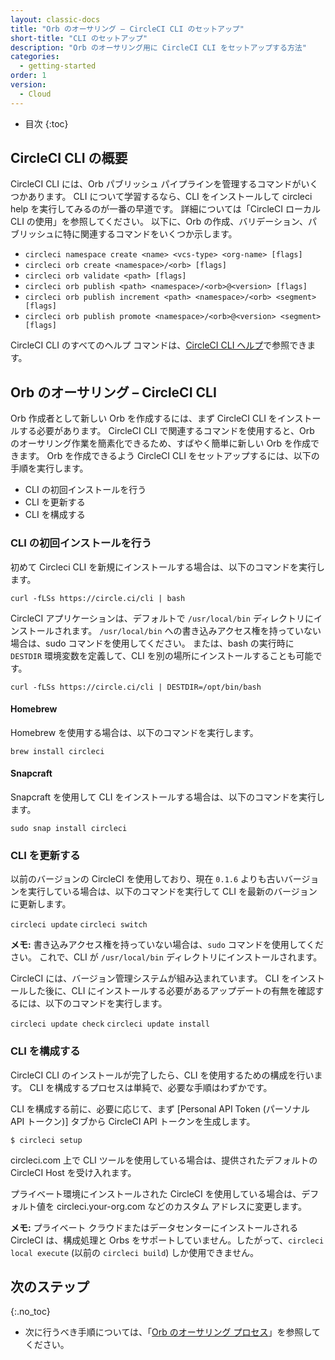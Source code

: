 ```yaml
---
layout: classic-docs
title: "Orb のオーサリング – CircleCI CLI のセットアップ"
short-title: "CLI のセットアップ"
description: "Orb のオーサリング用に CircleCI CLI をセットアップする方法"
categories:
  - getting-started
order: 1
version:
  - Cloud
---
```


* 目次
{:toc}

## CircleCI CLI の概要

CircleCI CLI には、Orb パブリッシュ パイプラインを管理するコマンドがいくつかあります。 CLI について学習するなら、CLI をインストールして circleci help を実行してみるのが一番の早道です。 詳細については「CircleCI ローカル CLI の使用」を参照してください。 以下に、Orb の作成、バリデーション、パブリッシュに特に関連するコマンドをいくつか示します。

- `circleci namespace create <name> <vcs-type> <org-name> [flags]`
- `circleci orb create <namespace>/<orb> [flags]`
- `circleci orb validate <path> [flags]`
- `circleci orb publish <path> <namespace>/<orb>@<version> [flags]`
- `circleci orb publish increment <path> <namespace>/<orb> <segment> [flags]`
- `circleci orb publish promote <namespace>/<orb>@<version> <segment> [flags]`

CircleCI CLI のすべてのヘルプ コマンドは、[CircleCI CLI ヘルプ](https://circleci-public.github.io/circleci-cli/circleci_orb.html)で参照できます。

## Orb のオーサリング – CircleCI CLI

Orb 作成者として新しい Orb を作成するには、まず CircleCI CLI をインストールする必要があります。 CircleCI CLI で関連するコマンドを使用すると、Orb のオーサリング作業を簡素化できるため、すばやく簡単に新しい Orb を作成できます。 Orb を作成できるよう CircleCI CLI をセットアップするには、以下の手順を実行します。

- CLI の初回インストールを行う
- CLI を更新する
- CLI を構成する

### CLI の初回インストールを行う

初めて Circleci CLI を新規にインストールする場合は、以下のコマンドを実行します。

`curl -fLSs https://circle.ci/cli | bash`

CircleCI アプリケーションは、デフォルトで `/usr/local/bin` ディレクトリにインストールされます。 `/usr/local/bin` への書き込みアクセス権を持っていない場合は、sudo コマンドを使用してください。 または、bash の実行時に `DESTDIR` 環境変数を定義して、CLI を別の場所にインストールすることも可能です。

`curl -fLSs https://circle.ci/cli | DESTDIR=/opt/bin/bash`

#### Homebrew

Homebrew を使用する場合は、以下のコマンドを実行します。

`brew install circleci`

#### Snapcraft

Snapcraft を使用して CLI をインストールする場合は、以下のコマンドを実行します。

`sudo snap install circleci`

### CLI を更新する

以前のバージョンの CircleCI を使用しており、現在 `0.1.6` よりも古いバージョンを実行している場合は、以下のコマンドを実行して CLI を最新のバージョンに更新します。

`circleci update` `circleci switch`

**メモ:** 書き込みアクセス権を持っていない場合は、`sudo` コマンドを使用してください。 これで、CLI が `/usr/local/bin` ディレクトリにインストールされます。

CircleCI には、バージョン管理システムが組み込まれています。 CLI をインストールした後に、CLI にインストールする必要があるアップデートの有無を確認するには、以下のコマンドを実行します。

`circleci update check` `circleci update install`

### CLI を構成する

CircleCI CLI のインストールが完了したら、CLI を使用するための構成を行います。 CLI を構成するプロセスは単純で、必要な手順はわずかです。

CLI を構成する前に、必要に応じて、まず [Personal API Token (パーソナル API トークン)] タブから CircleCI API トークンを生成します。

`$ circleci setup`

circleci.com 上で CLI ツールを使用している場合は、提供されたデフォルトの CircleCI Host を受け入れます。

プライベート環境にインストールされた CircleCI を使用している場合は、デフォルト値を circleci.your-org.com などのカスタム アドレスに変更します。

**メモ:** プライベート クラウドまたはデータセンターにインストールされる CircleCI は、構成処理と Orbs をサポートしていません。したがって、`circleci local execute` (以前の `circleci build`) しか使用できません。

## 次のステップ
{:.no_toc}

- 次に行うべき手順については、「[Orb のオーサリング プロセス]({{site.baseurl}}/2.0/orb-author/)」を参照してください。
